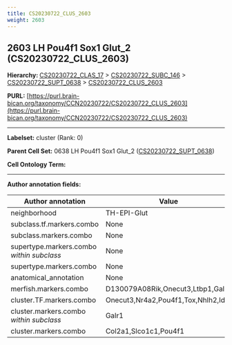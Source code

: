```yaml
---
title: CS20230722_CLUS_2603
weight: 2603
---
```

## 2603 LH Pou4f1 Sox1 Glut_2 (CS20230722_CLUS_2603)
<b>Hierarchy: </b>
[CS20230722_CLAS_17](../CS20230722_CLAS_17) >
[CS20230722_SUBC_146](../CS20230722_SUBC_146) >
[CS20230722_SUPT_0638](../CS20230722_SUPT_0638) >
[CS20230722_CLUS_2603](../CS20230722_CLUS_2603)

**PURL:** [https://purl.brain-bican.org/taxonomy/CCN20230722/CS20230722_CLUS_2603](https://purl.brain-bican.org/taxonomy/CCN20230722/CS20230722_CLUS_2603)

---


**Labelset:** cluster (Rank: 0)

**Parent Cell Set:** 0638 LH Pou4f1 Sox1 Glut_2 ([CS20230722_SUPT_0638](../CS20230722_SUPT_0638))



**Cell Ontology Term:** 

[MARKER GENES.]: #


---

[TRANSFERRED ANNOTATIONS.]: #


[AUTHOR ANNOTATION FIELDS.]: #


**Author annotation fields:**

| Author annotation | Value |
|-------------------|-------|
|neighborhood|TH-EPI-Glut|
|subclass.tf.markers.combo|None|
|subclass.markers.combo|None|
|supertype.markers.combo _within subclass_|None|
|supertype.markers.combo|None|
|anatomical_annotation|None|
|merfish.markers.combo|D130079A08Rik,Onecut3,Ltbp1,Galr1|
|cluster.TF.markers.combo|Onecut3,Nr4a2,Pou4f1,Tox,Nhlh2,Id4|
|cluster.markers.combo _within subclass_|Galr1|
|cluster.markers.combo|Col2a1,Slco1c1,Pou4f1|
